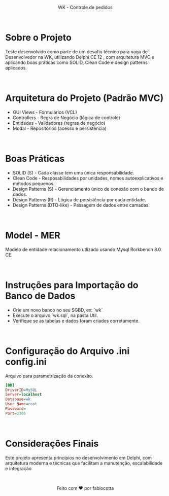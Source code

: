 <p align="center">
  WK - Controle de pedidos</p>

<br>
<h1>Sobre o Projeto</h1>
<p>Teste desenvolvido como parte de um desafio técnico para vaga de Desenvolvedor na WK, utilizando Delphi CE 12 , com arquitetura MVC e aplicando boas práticas como SOLID, Clean Code e design patterns aplicados.</p>

<br>

<h1>Arquitetura do Projeto (Padrão MVC)</h1>
<ul>
    <li>GUI Views - Formulários (VCL)</li>
    <li>Controllers - Regra de Negócio (lógica de controle)</li>
    <li>Entidades - Validadores (regras de negócio)</li>
    <li>Modal - Repositórios (acesso e persistência)</li>
</ul>

<br>

<h1>Boas Práticas</h1>
<ul>
    <li>SOLID (S) - Cada classe tem uma única responsabilidade.</li>
    <li>Clean Code - Resposabilidades por unidades, nomes autoexplicativos e métodos pequenos.</li>
    <li>Design Patterns (S) - Gerenciamento único de conexão com o bando de dados.</li>
    <li>Design Patterns (R) - Lógica de persistência por cada entidade.</li>
    <li>Design Patterns (DTO-like) - Passagem de dados entre camadas.</li>
</ul>

<br>
<h1>Model - MER</h1>
<p>Modelo de entidade relacionamento utlizado usando Mysql Rorkbench 8.0 CE.</p>

<br> 

<h1>Instruções para Importação do Banco de Dados</h1>

<ul>
    <li>Crie um novo banco no seu SGBD, ex: `wk`</li>
    <li>Execute o arquivo `wk.sql`, na pasta Util.</li>
    <li>Verifique se as tabelas e dados foram criados corretamente.</li>      
</ul>


<br>

<h1>Configuração do Arquivo .ini config.ini</h1>
<p>Arquivo para parametrização da conexão.</p>

```ini
[BD]
DriverID=MySQL
Server=localhost
Database=wk
User_Name=root
Password=
Port=3306
```
<br>

<h1>Considerações Finais</h1>
<p>Este projeto apresenta princípios no desenvolvimento em Delphi, com arquitetura moderna e técnicas que facilitam a manutenção, escalabilidade e integração</p>
<br>
<p align="center">Feito com ❤️ por fabiocotta</p>